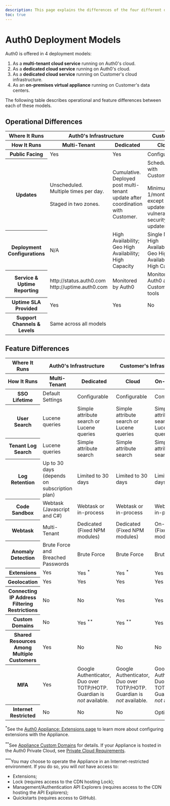 ```yaml
---
description: This page explains the differences of the four different deployment models in which Auth0 is offered.
toc: true
---
```


# Auth0 Deployment Models

Auth0 is offered in 4 deployment models:

1. As a __multi-tenant cloud service__ running on Auth0's cloud.
2. As a __dedicated cloud service__ running on Auth0's cloud.
3. As a __dedicated cloud service__ running on Customer's cloud infrastructure.
4. As an __on-premises virtual appliance__ running on Customer's data centers.

The following table describes operational and feature differences between each of these models.

## Operational Differences

<table class="table">
    <thead>
        <tr>
            <th class="info">Where It Runs</th>
            <th class="info" colspan="2">Auth0's Infrastructure</th>
            <th class="info" colspan="2">Customer's Infrastructure</th>
        </tr>
        <tr>
            <th>How It Runs</th>
            <th>Multi-Tenant</th>
            <th>Dedicated</th>
            <th>Cloud</th>
            <th>On-Premises</th>
        </tr>
    </thead>
    <tbody>
        <tr>
            <th>Public Facing</th>
            <td>Yes</td>
            <td>Yes</td>
            <td>Configurable</td>
            <td>Configurable</td>
        </tr>
        <tr>
            <th>Updates</th>
            <td>Unscheduled. <br /> Multiple times per day. <br /><br />Staged in two zones.</td>
            <td>Cumulative. Deployed post multi-tenant update after coordination with Customer.</td>
            <td>Scheduled with Customer. <br /><br />Minimum 1/month, except critical updates (e.g. vulnerabilities, security updates)</td>
            <td>Scheduled with Customer. <br /><br />Minimum 1/month, except critical updates (e.g. vulnerabilities, security updates)</td>
        </tr>
        <tr>
            <th>Deployment Configurations</th>
            <td>N/A</td>
            <td>High Availability;<br />Geo High Availability;<br />High Capacity</td>
            <td>Single Node;<br />High Availability;<br />Geo High Availability;<br />High Capacity</td>
            <td>Single Node;<br />High Availability;<br />Geo High Availability;<br />High Capacity</td>
        </tr>
        <tr>
            <th>Service & Uptime Reporting</th>
            <td>http://status.auth0.com<br />http://uptime.auth0.com</td>
            <td>Monitored by Auth0</td>
            <td>Monitored by Auth0 and Customer's tools</td>
            <td>Monitored by Auth0 and Customer's tools</td>
        </tr>
        <tr>
            <th>Uptime SLA Provided</th>
            <td>Yes</td>
            <td>Yes</td>
            <td>No</td>
            <td>No</td>
        </tr>
        <tr>
            <th>Support Channels & Levels</th>
            <td colspan="4">Same across all models</td>
        </tr>
    </tbody>
</table>

## Feature Differences

<table class="table">
    <thead>
        <tr>
            <th class="info">Where It Runs</th>
            <th class="info" colspan="2">Auth0's Infrastructure</th>
            <th class="info" colspan="2">Customer's Infrastructure</th>
        </tr>
        <tr>
            <th>How It Runs</th>
            <th>Multi-Tenant</th>
            <th>Dedicated</th>
            <th>Cloud</th>
            <th>On-Premises</th>
        </tr>
    </thead>
    <tbody>
        <tr>
            <th>SSO Lifetime</th>
            <td>Default Settings</td>
            <td>Configurable</td>
            <td>Configurable</td>
            <td>Configurable</td>
        </tr>
        <tr>
            <th>User Search</th>
            <td>Lucene queries</td>
            <td>Simple attribute search or Lucene queries</td>
            <td>Simple attribute search or Lucene queries</td>
            <td>Simple attribute search or Lucene queries</td>
        </tr>
        <tr>
            <th>Tenant Log Search</th>
            <td>Lucene queries</td>
            <td>Simple attribute search</td>
            <td>Simple attribute search</td>
            <td>Simple attribute search</td>
        </tr>
        <tr>
            <th>Log Retention</th>
            <td>Up to 30 days (depends on subscription plan)</td>
            <td>Limited to 30 days</td>
            <td>Limited to 30 days</td>
            <td>Limited to 30 days</td>
        </tr>
        <tr>
            <th>Code Sandbox</th>
            <td>Webtask (Javascript and C#)</td>
            <td>Webtask or in-process</td>
            <td>Webtask or in-process</td>
            <td>Webtask or in-process</td>
        </tr>
        <tr>
            <th>Webtask</th>
            <td>Multi-Tenant</td>
            <td>Dedicated (Fixed NPM modules)</td>
            <td>Dedicated (Fixed NPM modules)</td>
            <td>On-Premises (Fixed NPM modules)</td>
        </tr>
        <tr>
            <th>Anomaly Detection</th>
            <td>Brute Force and Breached Passwords</td>
            <td>Brute Force</td>
            <td>Brute Force</td>
            <td>Brute Force</td>
        </tr>
        <tr>
            <th>Extensions</th>
            <td>Yes</td>
            <td>Yes <sup>*</sup></td>
            <td>Yes <sup>*</sup></td>
            <td>Yes <sup>*</sup></td>
        </tr>
        <tr>
            <th>Geolocation</th>
            <td>Yes</td>
            <td>Yes</td>
            <td>Yes</td>
            <td>Yes</td>
        </tr>
        <tr>
            <th>Connecting IP Address Filtering Restrictions</th>
            <td>No</td>
            <td>No</td>
            <td>Yes</td>
            <td>Yes</td>
        </tr>
        <tr>
            <th>Custom Domains</th>
            <td>No</td>
            <td>Yes <sup>**</sup></td>
            <td>Yes <sup>**</sup></td>
            <td>Yes <sup>**</sup></td>
        </tr>
        <tr>
            <th>Shared Resources Among Multiple Customers</th>
            <td>Yes</td>
            <td>No</td>
            <td>No</td>
            <td>No</td>
        </tr>
        <tr>
          <th>MFA</th>
          <td>Yes</td>
          <td>Google Authenticator, Duo over TOTP/HOTP. Guardian is <i>not</i> available.</td>
          <td>Google Authenticator, Duo over TOTP/HOTP. Guardian is <i>not</i> available.</td>
          <td>Google Authenticator, Duo over TOTP/HOTP. Guardian is <i>not</i> available.</td>
        </tr>
        <tr>
          <th>Internet Restricted</th>
          <td>No</td>
          <td>No</td>
          <td>No</td>
          <td>Optional <sup>***</sup></td>
        </tr>
    </tbody>
</table>

<sup>*</sup>See the [Auth0 Appliance: Extensions page](/appliance/extensions) to learn more about configuring extensions with the Appliance.

<sup>**</sup>See [Appliance Custom Domains](/appliance/custom-domains) for details. If your Appliance is hosted in the Auth0 Private Cloud, see [Private Cloud Requirements](/appliance/private-cloud-requirements).

<sup>***</sup>You may choose to operate the Appliance in an Internet-restricted environment. If you do so, you will *not* have access to:

* Extensions;
* Lock (requires access to the CDN hosting Lock);
* Management/Authentication API Explorers (requires access to the CDN hosting the API Explorers);
* Quickstarts (requires access to GitHub).
